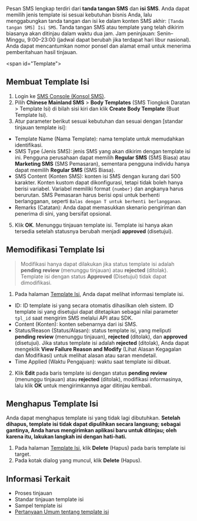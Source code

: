 Pesan SMS lengkap terdiri dari **tanda tangan SMS** dan **isi SMS**. Anda dapat memilih jenis template isi sesuai kebutuhan bisnis Anda, lalu menggabungkan tanda tangan dan isi ke dalam konten SMS akhir: `[Tanda tangan SMS] Isi SMS`.
Tanda tangan SMS atau template yang telah dikirim biasanya akan ditinjau dalam waktu dua jam. Jam peninjauan: Senin–Minggu, 9:00–23:00 (jadwal dapat berubah jika terdapat hari libur nasional). Anda dapat mencantumkan nomor ponsel dan alamat email untuk menerima pemberitahuan hasil tinjauan.

<span id="Template"></span>
## Membuat Template Isi
1. Login ke [SMS Console (Konsol SMS)](https://console.cloud.tencent.com/smsv2).
2. Pilih **Chinese Mainland SMS** > **Body Templates** (SMS Tiongkok Daratan > Template Isi) di bilah sisi kiri dan klik **Create Body Template** (Buat Template Isi).
4. Atur parameter berikut sesuai kebutuhan dan sesuai dengan [standar tinjauan template isi]:
 - Template Name (Nama Template): nama template untuk memudahkan identifikasi.
 - SMS Type (Jenis SMS): jenis SMS yang akan dikirim dengan template isi ini. Pengguna perusahaan dapat memilih **Regular SMS** (SMS Biasa) atau **Marketing SMS** (SMS Pemasaran), sementara pengguna individu hanya dapat memilih **Regular SMS** (SMS Biasa).
 - SMS Content (Konten SMS): konten isi SMS dengan kurang dari 500 karakter. Konten kustom dapat dikonfigurasi, tetapi tidak boleh hanya berisi variabel. Variabel memiliki format `{number}` dan angkanya harus berurutan. SMS Pemasaran harus berisi opsi untuk berhenti berlangganan, seperti `Balas dengan T untuk berhenti berlangganan`.
 - Remarks (Catatan): Anda dapat memasukkan skenario pengiriman dan penerima di sini, yang bersifat opsional.
5. Klik **OK**.
 Menunggu tinjauan template isi. Template isi hanya akan tersedia setelah statusnya berubah menjadi **approved** (disetujui).


## Memodifikasi Template Isi
>Modifikasi hanya dapat dilakukan jika status template isi adalah **pending review** (menunggu tinjauan) atau **rejected** (ditolak). Template isi dengan status **Approved** (Disetujui) tidak dapat dimodifikasi.

1. Pada halaman [Template Isi](https://console.cloud.tencent.com/smsv2/csms-template), Anda dapat melihat informasi template isi.
 - ID: ID template isi yang secara otomatis dihasilkan oleh sistem. ID template isi yang disetujui dapat ditetapkan sebagai nilai parameter `tpl_id` saat mengirim SMS melalui API atau SDK.
 - Content (Konten): konten sebenarnya dari isi SMS.
 - Status/Reason (Status/Alasan): status template isi, yang meliputi **pending review** (menunggu tinjauan), **rejected** (ditolak), dan **approved** (disetujui). Jika status template isi adalah **rejected** (ditolak), Anda dapat mengeklik **View Failure Reason and Modify** (Lihat Alasan Kegagalan dan Modifikasi) untuk melihat alasan atau saran mendetail.
 - Time Applied (Waktu Pengajuan): waktu saat template isi dibuat.
2. Klik **Edit** pada baris template isi dengan status **pending review** (menunggu tinjauan) atau **rejected** (ditolak), modifikasi informasinya, lalu klik **OK** untuk mengirimkannya agar ditinjau kembali.


## Menghapus Template Isi
Anda dapat menghapus template isi yang tidak lagi dibutuhkan. **Setelah dihapus, template isi tidak dapat dipulihkan secara langsung; sebagai gantinya, Anda harus mengirimkan aplikasi baru untuk ditinjau; oleh karena itu, lakukan langkah ini dengan hati-hati.**

1. Pada halaman [Template Isi](https://console.cloud.tencent.com/smsv2/csms-template), klik **Delete** (Hapus) pada baris template isi target.
2. Pada kotak dialog yang muncul, klik **Delete** (Hapus).

## Informasi Terkait

- Proses tinjauan
- Standar tinjauan template isi
- Sampel template isi
- [Pertanyaan Umum tentang template isi](https://intl.cloud.tencent.com/document/product/382/13301)
